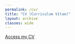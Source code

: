 ```yaml
---
permalink: /cv/
title: "CV (Curriculum Vitae)"
layout: archive
classes: wide
---
```


[Access my CV](https://drive.google.com/drive/u/1/folders/143OS7OQFJLFXY39RMmzInygftpp5BBAw)


